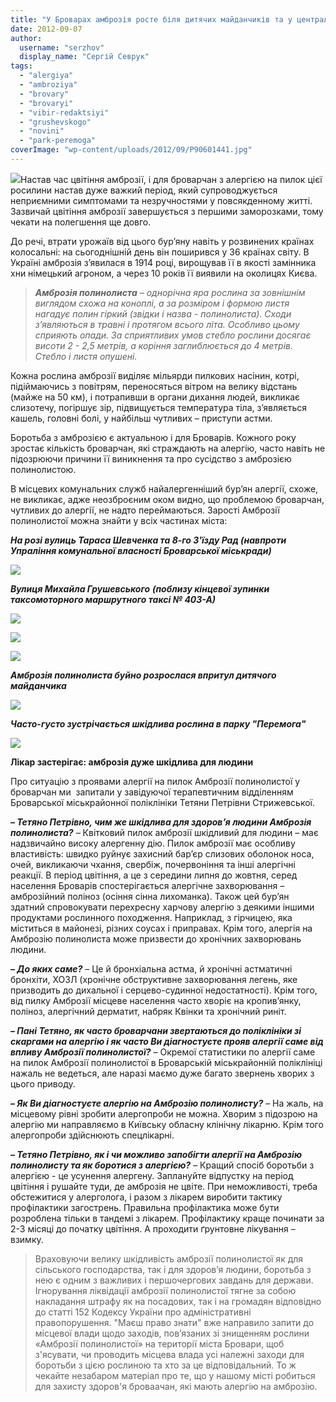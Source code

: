 ```yaml
---
title: "У Броварах амброзія росте біля дитячих майданчиків та у центральному парку"
date: 2012-09-07
author: 
  username: "serzhov"
  display_name: "Сергій Севрук"
tags: 
  - "alergiya"
  - "ambroziya"
  - "brovary"
  - "brovaryi"
  - "vibir-redaktsiyi"
  - "grushevskogo"
  - "novini"
  - "park-peremoga"
coverImage: "wp-content/uploads/2012/09/P90601441.jpg"
---
```


[![](https://mpz.brovary.org/wp-content/uploads/2012/09/P90601441.jpg)](https://mpz.brovary.org/wp-content/uploads/2012/09/P90601441.jpg)Настав час цвітіння амброзії, і для броварчан з алергією на пилок цієї росилини настав дуже важкий період, який супроводжується неприємними симптомами та незручностями у повсякденному житті. Зазвичай цвітіння амброзії завершується з першими заморозками, тому чекати на полегшення ще довго.

До речі, втрати урожаїв від цього бур’яну навіть у розвинених країнах колосальні: на сьогоднішній день він поширився у 36 країнах світу. В Україні амброзія з’явилася в 1914 році, вирощував її в якості замінника хни німецький агроном, а через 10 років її виявили на околицях Києва.

> _**Амброзія полинолиста** – однорічна яра рослина за зовнішнім виглядом схожа на коноплі, а за розміром і формою листя нагадує полин гіркий (звідки і назва - полинолиста). Сходи з’являються в травні і протягом всього літа. Особливо цьому сприяють опади. За сприятливих умов стебло рослини досягає висоти 2 - 2,5 метрів, а коріння заглиблюється до 4 метрів. Стебло і листя опушені._

Кожна рослина амброзії виділяє мільярди пилкових насінин, котрі, підіймаючись з повітрям, переносяться вітром на велику відстань (майже на 50 км), і потрапивши в органи дихання людей, викликає слизотечу, погіршує зір, підвищується температура тіла, з’являється кашель, головні болі, у найбільш чутливих – приступи астми.

Боротьба з амброзією є актуальною і для Броварів. Кожного року зростає кількість броварчан, які страждають на алергію, часто навіть не підозрюючи причини її виникнення та про сусідство з амброзією полинолистою.

В місцевих комунальних служб найалергенніший бур’ян алергії, схоже, не викликає, адже неозброєним оком видно, що проблемою броварчан, чутливих до алергії, не надто переймаються. Зарості Амброзії полинолистої можна знайти у всіх частинах міста:

**_На розі вулиць Тараса Шевченка та 8-го З'їзду Рад_ _(навпроти Упраління комунальної власності Броварської міськради)_**

[![](https://mpz.brovary.org/wp-content/uploads/2012/09/P90601411.jpg)](https://mpz.brovary.org/wp-content/uploads/2012/09/P90601411.jpg)

_**Вулиця Михайла Грушевського**_ _**(поблизу кінцевої зупинки таксомоторного маршрутного таксі № 403-А)**_

[![](https://mpz.brovary.org/wp-content/uploads/2012/09/P90601421.jpg)](https://mpz.brovary.org/wp-content/uploads/2012/09/P90601421.jpg)

[![](https://mpz.brovary.org/wp-content/uploads/2012/09/P90601431.jpg)](https://mpz.brovary.org/wp-content/uploads/2012/09/P90601431.jpg)

[![](https://mpz.brovary.org/wp-content/uploads/2012/09/P9060146.jpg)](https://mpz.brovary.org/wp-content/uploads/2012/09/P9060146.jpg)

**_Амброзія полинолиста буйно розрослася впритул дитячого майданчика_**

[![](https://mpz.brovary.org/wp-content/uploads/2012/09/P90601441.jpg)](https://mpz.brovary.org/wp-content/uploads/2012/09/P90601441.jpg)

**_Часто-густо зустрічається шкідлива рослина в парку "Перемога"_**

[![](https://mpz.brovary.org/wp-content/uploads/2012/09/P90601481.jpg)](https://mpz.brovary.org/wp-content/uploads/2012/09/P90601481.jpg)

**Лікар застерігає: амброзія дуже шкідлива для людини**

Про ситуацію з проявами алергії на пилок Амброзії полинолистої у броварчан ми  запитали у завідуючої терапевтичним відділенням Броварської міськрайонної поліклініки Тетяни Петрівни Стрижевської.

_**– Тетяно Петрівно, чим же шкідлива для здоров’я людини Амброзія полинолиста?**_ – Квітковий пилок амброзії шкідливий для людини – має надзвичайно високу алергенну дію. Пилок амброзії має особливу властивість: швидко руйнує захисний бар’єр слизових оболонок носа, очей, викликаючи чхання, свербіж, почервоніння та інші алергічні реакції. В період цвітіння, а це з середини липня до жовтня, серед населення Броварів спостерігається алергічне захворювання – амброзійний поліноз (осіння сінна лихоманка). Також цей бур’ян здатний спровокувати перехресну харчову алергію з деякими іншими продуктами рослинного походження. Наприклад, з гірчицею, яка міститься в майонезі, різних соусах і приправах. Крім того, алергія на Амброзію полинолиста може призвести до хронічних захворювань людини.

_**– До яких саме?**_ – Це й бронхіальна астма, й хронічні астматичні бронхіти, ХОЗЛ (хронічне обструктивне захворювання легень, яке призводить до дихальної і серцево-судинної недостатності). Крім того, від пилку Амброзії місцеве населення часто хворіє на кропив’янку, поліноз, алергічний дерматит, набряк Квінки та хронічний риніт.

_**– Пані Тетяно, як часто броварчани звертаються до поліклініки зі скаргами на алергію і як часто Ви діагностуєте прояв алергії саме від впливу Амброзії полинолистої?**_ – Окремої статистики по алергії саме на пилок Амброзії полинолистої в Броварській міськрайонній поліклініці нажаль не ведеться, але наразі маємо дуже багато звернень хворих з цього приводу.

_**– Як Ви діагностуєте алергію на Амброзію полинолисту?**_ – На жаль, на місцевому рівні зробити алергопроби не можна. Хворим з підозрою на алергію ми направляємо в Київську обласну клінічну лікарню. Крім того алергопроби здійснюють спецлікарні.

_**– Тетяно Петрівно, як і чи можливо запобігти алергії на Амброзію полинолисту та як боротися з алергією?**_ – Кращий спосіб боротьби з алергією - це усунення алергену. Заплануйте відпустку на період цвітіння і рушайте туди, де амброзія не цвіте. При неможливості, треба обстежитися у алерголога, і разом з лікарем виробити тактику профілактики загострень. Правильна профілактика може бути розроблена тільки в тандемі з лікарем. Профілактику краще починати за 2-3 місяці до початку цвітіння. А проходити ґрунтовне лікування – взимку.

> Враховуючи велику шкідливість амброзії полинолистої як для сільського господарства, так і для здоров’я людини, боротьба з нею є одним з важливих і першочергових завдань для держави. Ігнорування ліквідації амброзії полинолистої тягне за собою накладання штрафу як на посадових, так і на громадян відповідно до статті 152 Кодексу України про адміністративні правопорушення. "Маєш право знати" вже направило запити до місцевої влади щодо заходів, пов’язаних зі знищенням рослини «Амброзії полинолистої» на території міста Бровари, щоб з'ясувати, чи проводить місцева влада усі належні заходи для боротьби з цією рослиною та хто за це відповідальний. То ж чекайте незабаром матеріал про те, що у нашому місті робиться для захисту здоров'я броваачан, які мають алергію на амброзію.
